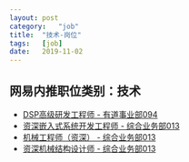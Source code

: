 ```yaml
---
layout:	post
category:	"job"
title:	"技术-岗位"
tags:	[job]
date:	2019-11-02
---
```

## 网易内推职位类别：技术
- [DSP高级研发工程师 - 有道事业部094](http://mobile.bole.netease.com/bole/boleDetail?id=18038&employeeId=346f03c3cda5f04c&key=all)
- [资深嵌入式系统开发工程师 - 综合业务部013](http://mobile.bole.netease.com/bole/boleDetail?id=18211&employeeId=346f03c3cda5f04c&key=all)
- [机械工程师（资深） - 综合业务部013](http://mobile.bole.netease.com/bole/boleDetail?id=17274&employeeId=346f03c3cda5f04c&key=all)
- [资深机械结构设计师 - 综合业务部013](http://mobile.bole.netease.com/bole/boleDetail?id=17214&employeeId=346f03c3cda5f04c&key=all)

